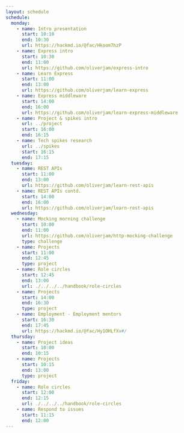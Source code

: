 ```yaml
---
layout: schedule
schedule:
  monday:
    - name: Intro presentation
      start: 10:10
      end: 10:30
      url: https://hackmd.io/@fac/Hkoom7hzP
    - name: Express intro
      start: 10:30
      end: 11:00
      url: https://github.com/oliverjam/express-intro
    - name: Learn Express
      start: 11:00
      end: 13:00
      url: https://github.com/oliverjam/learn-express
    - name: Express middleware
      start: 14:00
      end: 16:00
      url: https://github.com/oliverjam/learn-express-middleware
    - name: Project & spikes intro
      url: ../project
      start: 16:00
      end: 16:15
    - name: Tech spikes research
      url: ../spikes
      start: 16:15
      end: 17:15
  tuesday:
    - name: REST APIs
      start: 11:00
      end: 13:00
      url: https://github.com/oliverjam/learn-rest-apis
    - name: REST APIs contd.
      start: 14:00
      end: 16:00
      url: https://github.com/oliverjam/learn-rest-apis
  wednesday:
    - name: Mocking morning challenge
      start: 10:00
      end: 11:00
      url: https://github.com/oliverjam/http-mocking-challenge
      type: challenge
    - name: Projects
      start: 11:00
      end: 12:45
      type: project
    - name: Role circles
      start: 12:45
      end: 13:00
      url: ./../../../handbook/role-circles
    - name: Projects
      start: 14:00
      end: 16:30
      type: project
    - name: Employment - Employment mentors
      start: 16:30
      end: 17:45
      url: https://hackmd.io/@fac/Hy1OHLfXv#/
  thursday:
    - name: Project ideas
      start: 10:00
      end: 10:15
    - name: Projects
      start: 10:15
      end: 13:00
      type: project
  friday:
    - name: Role circles
      start: 12:00
      end: 12:15
      url: ./../../../handbook/role-circles
    - name: Respond to issues
      start: 11:15
      end: 12:00
---
```

